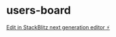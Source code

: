 # users-board

[Edit in StackBlitz next generation editor ⚡️](https://stackblitz.com/~/github.com/maxunbearable/users-board)